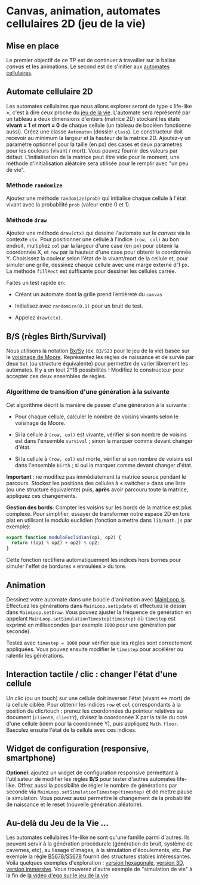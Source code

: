 
# Canvas, animation, automates cellulaires 2D (jeu de la vie)

## Mise en place

Le premier objectif de ce TP est de continuer à travailler sur la balise _canvas_ et les animations. Le second est de s'initier aux [automates cellulaires](https://fr.wikipedia.org/wiki/Automate_cellulaire).

## Automate cellulaire 2D

Les automates cellulaires que nous allons explorer seront de type « life-like », c'est à dire ceux proche du [jeu de la vie](https://fr.wikipedia.org/wiki/Jeu_de_la_vie). L'automate sera représenté par un tableau à deux dimensions d'entiers (matrice 2D) stockant les états **vivant = 1** et **mort = 0** de chaque cellule (un tableau de booléen fonctionne aussi). Créez une classe `Automaton` (dossier `class`). Le constructeur doit recevoir au minimum la largeur et la hauteur de la matrice 2D. Ajoutez-y un paramètre optionnel pour la taille (en px) des cases et deux paramètres pour les couleurs (vivant / mort). Vous pouvez fournir des valeurs par défaut. L'initialisation de la matrice peut être vide pour le moment, une méthode d'initialisation aléatoire sera utilisée pour le remplir avec "un peu de vie".

### Méthode `randomize`

Ajoutez une méthode `randomize(prob)` qui initialise chaque cellule à l'état vivant avec la probabilité `prob` (valeur entre 0 et 1).

### Méthode `draw`

Ajoutez une méthode `draw(ctx)` qui dessine l'automate sur le _canvas_ via le contexte `ctx`. Pour positionner une cellule à l'indice `(row, col)` au bon endroit, multipliez `col` par la largeur d'une case (en px) pour obtenir la coordonnée X, et `row` par la hauteur d'une case pour obtenir la coordonnée Y. Choisissez la couleur selon l'état de la vivant/mort de la cellule et, pour simuler une grille, dessinez chaque cellule avec une marge externe d'1 px. La méthode `fillRect` est suffisante pour dessiner les cellules carrée.

Faites un test rapide en:

-   Créant un automate dont la grille prend l’entièreté du `canvas`
    
-   Initialisez avec `randomize(0.1)` pour un bruit de test.
    
-   Appelez `draw(ctx)`.
    

## B/S (règles Birth/Survival)

Nous utilisons la notation [Bx/Sy](https://en.wikipedia.org/wiki/Life-like_cellular_automaton#Notation_for_rules)  (ex. `B3/S23` pour le jeu de la vie) basée sur le [voisinage de Moore](https://fr.wikipedia.org/wiki/Voisinage_de_Moore). Représentez les règles de naissance et de survie par deux `Set` (ou structure équivalente) pour permettre de varier librement les automates. Il y a en tout 2^18 possibilités ! Modifiez le constructeur pour accepter ces deux ensembles de règles.

### Algorithme de transition d'une génération à la suivante

Cet algorithme décrit la manière de passer d'une génération à la suivante :

-   Pour chaque cellule, calculer le nombre de voisins vivants selon le voisinage de Moore.
    
-   Si la cellule à `(row, col)` est vivante, vérifier si son nombre de voisins est dans l'ensemble `survival` ; sinon la marquer comme devant changer d'état.
    
-   Si la cellule à `(row, col)` est morte, vérifier si son nombre de voisins est dans l'ensemble `birth` ; si oui la marquer comme devant changer d'état.
    
**Important** : ne modifiez pas immédiatement la matrice source pendant le parcours. Stockez les positions des cellules à « switcher » dans une liste (ou une structure équivalente) puis, **après** avoir parcouru toute la matrice, appliquez ces changements.        

**Gestion des bords**: Compter les voisins sur les bords de la matrice est plus complexe. Pour simplifier, essayer de transformer notre espace 2D en tore plat en utilisant le modulo euclidien (fonction a mettre dans `lib/math.js` par exemple):
```js
export function moduloEuclidian(op1, op2) {
  return ((op1 % op2) + op2) % op2;
}
```
Cette fonction rectifiera automatiquement les indices hors bornes pour simuler l'effet de bordures « enroulées » du tore.

## Animation

Dessinez votre automate dans une boucle d'animation avec [MainLoop.js](https://github.com/IceCreamYou/MainLoop.js/). Effectuez les générations dans `MainLoop.setUpdate` et effectuez le dessin dans `MainLoop.setDraw`. Vous pouvez ajuster la fréquence de génération en appelant `MainLoop.setSimulationTimestep(timestep)` où `timestep` est exprimé en millisecondes (par exemple `1000` pour une génération par seconde).

Testez avec `timestep = 1000` pour vérifier que les règles sont correctement appliquées. Vous pouvez ensuite modifier le `timestep` pour accélérer ou ralentir les générations.

## Interaction tactile / clic : changer l'état d'une cellule

Un clic (ou un touch) sur une cellule doit inverser l'état (vivant ↔ mort) de la cellule ciblée. Pour obtenir les indices `row` et `col` correspondants à la position du clic/touch  : prenez les coordonnées du pointeur relatives au document (`clientX`, `clientY`), divisez la coordonnée X par la taille du coté d'une cellule (idem pour la coordonnée Y), puis appliquez `Math.floor`. Basculez ensuite l'état de la cellule avec ces indices.

## Widget de configuration (responsive, smartphone)

**Optionel**: ajoutez un widget de configuration responsive permettant à l'utilisateur de modifier les règles **B/S** pour tester d'autres automates life-like. Offrez aussi la possibilité de régler le nombre de générations par seconde via `MainLoop.setSimulationTimestep(timestep)` et de mettre pause la simulation. Vous pouvez aussi permettre le changement de la probabilité de naissance et le reset (nouvelle génération aléatoire).

## Au-delà du Jeu de la Vie ...

Les automates cellulaires life-like ne sont qu'une famille parmi d'autres. Ils peuvent servir à la génération procédurale (génération de bruit, système de cavernes, etc), au lissage d'images, à la simulation d'écoulements, etc. Par exemple la règle [B5678/S5678](https://www.jeremykun.com/2012/07/29/the-cellular-automaton-method-for-cave-generation/) fournit des structures stables intéressantes. Voila quelques exemples d'exploration : [version hexagonale](https://onivers.com/hexalife/),  [version 3D](https://onivers.com/t3d/),  [version immersive](https://onivers.com/golvr/). Vous trouverez d'autre exemple de "simulation de vie" à la fin de [la vidéo d'ego sur le jeu de la vie](https://youtu.be/eMn43As24Bo?t=1778)
